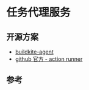 # 任务代理服务

## 开源方案

- [buildkite-agent](https://github.com/buildkite/agent)
- [github 官方 - action runner](https://github.com/actions/runner)

## 参考
